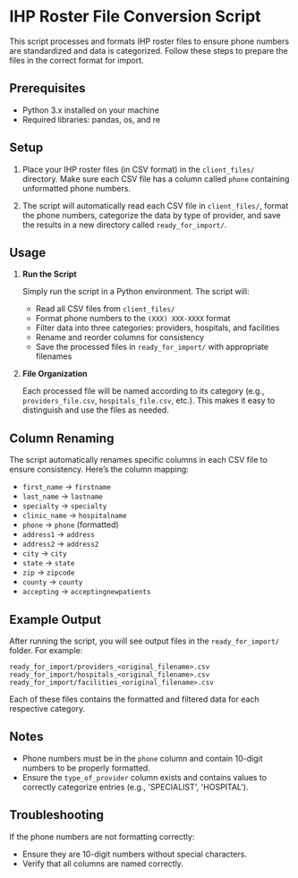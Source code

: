 # IHP Roster File Conversion Script

This script processes and formats IHP roster files to ensure phone numbers are standardized and data is categorized. 
Follow these steps to prepare the files in the correct format for import.

## Prerequisites
- Python 3.x installed on your machine
- Required libraries: pandas, os, and re

## Setup
1. Place your IHP roster files (in CSV format) in the `client_files/` directory. Make sure each CSV file has a column called `phone` containing unformatted phone numbers.

2. The script will automatically read each CSV file in `client_files/`, format the phone numbers, categorize the data by type of provider, and save the results in a new directory called `ready_for_import/`.

## Usage

1. **Run the Script**

    Simply run the script in a Python environment. The script will:
    - Read all CSV files from `client_files/`
    - Format phone numbers to the `(XXX) XXX-XXXX` format
    - Filter data into three categories: providers, hospitals, and facilities
    - Rename and reorder columns for consistency
    - Save the processed files in `ready_for_import/` with appropriate filenames

2. **File Organization**

    Each processed file will be named according to its category (e.g., `providers_file.csv`, `hospitals_file.csv`, etc.). This makes it easy to distinguish and use the files as needed.

## Column Renaming

The script automatically renames specific columns in each CSV file to ensure consistency. Here’s the column mapping:
- `first_name` -> `firstname`
- `last_name` -> `lastname`
- `specialty` -> `specialty`
- `clinic_name` -> `hospitalname`
- `phone` -> `phone` (formatted)
- `address1` -> `address`
- `address2` -> `address2`
- `city` -> `city`
- `state` -> `state`
- `zip` -> `zipcode`
- `county` -> `county`
- `accepting` -> `acceptingnewpatients`

## Example Output

After running the script, you will see output files in the `ready_for_import/` folder. For example:

```
ready_for_import/providers_<original_filename>.csv
ready_for_import/hospitals_<original_filename>.csv
ready_for_import/facilities_<original_filename>.csv
```

Each of these files contains the formatted and filtered data for each respective category.

## Notes
- Phone numbers must be in the `phone` column and contain 10-digit numbers to be properly formatted.
- Ensure the `type_of_provider` column exists and contains values to correctly categorize entries (e.g., 'SPECIALIST', 'HOSPITAL').

## Troubleshooting

If the phone numbers are not formatting correctly:
- Ensure they are 10-digit numbers without special characters.
- Verify that all columns are named correctly.


